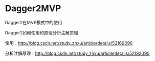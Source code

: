 # Dagger2MVP
Dagger2在MVP模式中的使用

Dagger2如何使用和原理分析注解原理

使用：http://blog.csdn.net/study_zhxu/article/details/52169090

分析注解原理：http://blog.csdn.net/study_zhxu/article/details/52192090

